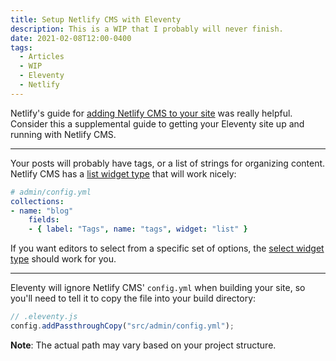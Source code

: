 ```yaml
---
title: Setup Netlify CMS with Eleventy
description: This is a WIP that I probably will never finish.
date: 2021-02-08T12:00-0400
tags:
  - Articles
  - WIP
  - Eleventy
  - Netlify
---
```


Netlify's guide for
[adding Netlify CMS to your site](https://www.netlifycms.org/docs/add-to-your-site/)
was really helpful. Consider this a supplemental guide to getting your Eleventy
site up and running with Netlify CMS.

---

Your posts will probably have tags, or a list of strings for organizing content.
Netlify CMS has a
[list widget type](https://www.netlifycms.org/docs/widgets/#list) that will work
nicely:

```yaml
# admin/config.yml
collections:
- name: "blog"
    fields:
    - { label: "Tags", name: "tags", widget: "list" }
```

If you want editors to select from a specific set of options, the
[select widget type](https://www.netlifycms.org/docs/widgets/#select) should
work for you.

---

Eleventy will ignore Netlify CMS' `config.yml` when building your site, so
you'll need to tell it to copy the file into your build directory:

```js
// .eleventy.js
config.addPassthroughCopy("src/admin/config.yml");
```

**Note**: The actual path may vary based on your project structure.
